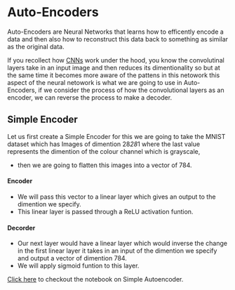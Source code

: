 # Auto-Encoders

Auto-Encoders are Neural Networks that learns how to efficently encode a data and then also how to reconstruct this data back to something as similar as the original data.

If you recollect how [CNNs](https://github.com/abhijitramesh/cnn-under-the-hood) work under the hood, you know the convolutinal layers take in an input image and then reduces its dimentionality so but at the same time it becomes more aware of the pattens in this netowork this aspect of the neural netowork is what we are going to use in Auto-Encoders, if we consider the process of how the convolutional layers as an encoder, we can reverse the process to make a decoder.

## Simple Encoder 

Let us first create a Simple Encoder for this we are going to take the MNIST dataset which has Images of dimention 28*28*1 where the last value represents the dimention of the colour channel which is grayscale, 

* then we are going to flatten this images into a vector of 784.
#### Encoder
* We will pass this vector to a linear layer which gives an output to the dimention we specify.
* This linear layer is passed through a ReLU activation funtion.
#### Decorder
* Our next layer would have a linear layer which would inverse the change in the first linear layer it takes in an input of the dimention we specify and output a vector of dimention 784.
* We will apply sigmoid funtion to this layer.

[Click here](https://github.com/abhijitramesh/Auto-Encoders/blob/master/Simple_Autoencoder.ipynb) to checkout the notebook on Simple Autoencoder.
